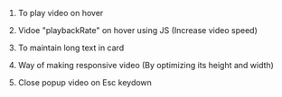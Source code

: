 1. To play video on hover

2. Vidoe "playbackRate" on hover using JS (Increase video speed)

3. To maintain long text in card

4. Way of making responsive video (By optimizing its height and width)

5. Close popup video on Esc keydown

